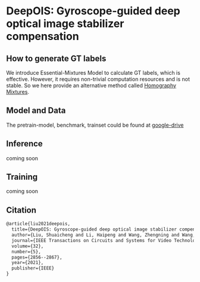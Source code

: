 # DeepOIS: Gyroscope-guided deep optical image stabilizer compensation
## How to generate GT labels

We introduce Essential-Mixtures Model to calculate GT labels, which is effective. However, it requires non-trivial computation resources and is not stable. So we here provide an alternative method called [Homography Mixtures](https://github.com/lhaippp/Homography-Mixtures).

## Model and Data
The pretrain-model, benchmark, trainset could be found at [google-drive](https://drive.google.com/drive/folders/1UeJdy4b2hl3uL2ar1wd2t2w7rKlkC942?usp=sharing)

## Inference

coming soon

## Training

coming soon

## Citation

```latex
@article{liu2021deepois,
  title={DeepOIS: Gyroscope-guided deep optical image stabilizer compensation},
  author={Liu, Shuaicheng and Li, Haipeng and Wang, Zhengning and Wang, Jue and Zhu, Shuyuan and Zeng, Bing},
  journal={IEEE Transactions on Circuits and Systems for Video Technology},
  volume={32},
  number={5},
  pages={2856--2867},
  year={2021},
  publisher={IEEE}
}
```

